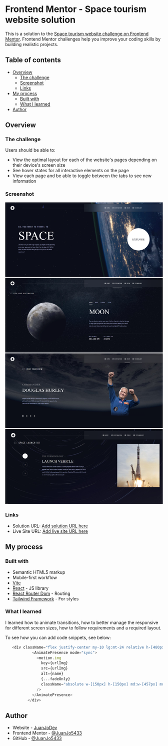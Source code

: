 # Frontend Mentor - Space tourism website solution

This is a solution to the [Space tourism website challenge on Frontend Mentor](https://www.frontendmentor.io/challenges/space-tourism-multipage-website-gRWj1URZ3). Frontend Mentor challenges help you improve your coding skills by building realistic projects. 

## Table of contents

- [Overview](#overview)
  - [The challenge](#the-challenge)
  - [Screenshot](#screenshot)
  - [Links](#links)
- [My process](#my-process)
  - [Built with](#built-with)
  - [What I learned](#what-i-learned)
- [Author](#author)



## Overview

### The challenge

Users should be able to:

- View the optimal layout for each of the website's pages depending on their device's screen size
- See hover states for all interactive elements on the page
- View each page and be able to toggle between the tabs to see new information

### Screenshot

![Home Sectiion](./public/screenshots/home.png)
![Destination Sectiion](./public/screenshots/destination.png)
![Crew Sectiion](./public/screenshots/crew.png)
![Technology Sectiion](./public/screenshots/technology.png)


### Links

- Solution URL: [Add solution URL here](https://github.com/JuanJo5433/Space-Tourism-WebSite)
- Live Site URL: [Add live site URL here](https://space-tourism-web-site-pearl.vercel.app/)

## My process

### Built with

- Semantic HTML5 markup
- Mobile-first workflow
- [Vite](https://vite.dev/) 
- [React](https://reactjs.org/) - JS library
- [React Router Dom](https://reactrouter.com/) - Routing
- [Tailwind Framework](https://tailwindcss.com/) - For styles


### What I learned

I learned how to animate transitions, how to better manage the responsive for different screen sizes, how to follow requirements and a required layout.

To see how you can add code snippets, see below:


```js
   <div className="flex justify-center my-10 lg:mt-24 relative h-[480px]">
            <AnimatePresence mode="sync">
              <motion.img
                key={urlImg}
                src={urlImg}
                alt={name}
                {...fadeOnly}
                className="absolute w-[150px] h-[150px] md:w-[457px] md:h-[457px] lg:w-[480px] lg:h-[480px] object-contain"
              />
            </AnimatePresence>
          </div>
```



## Author

- Website - [JuanJoDev](https://juanjodev.vercel.app/)
- Frontend Mentor - [@JuanJo5433](https://www.frontendmentor.io/profile/JuanJo5433)
- GitHub - [@JuanJo5433](https://github.com/JuanJo5433)


